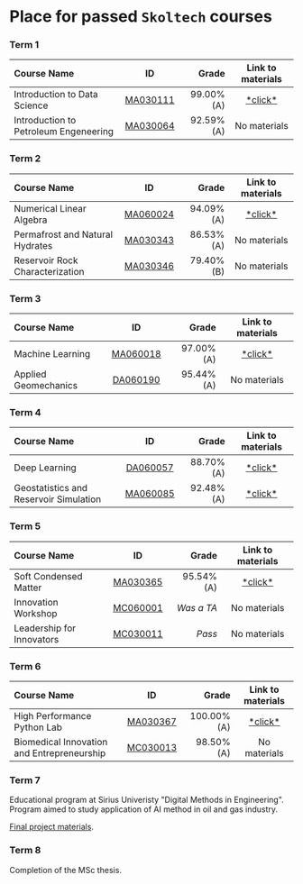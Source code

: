 # Place for passed **``Skoltech``** courses

### Term 1
| Course Name| ID | Grade | Link to materials |
| :----------- | :-----------: | -----------: | :-----------: |
| Introduction to Data Science |[MA030111](http://files.skoltech.ru/data/edu/syllabuses/2021/MA030111.pdf?v=mfdn6y) |99.00% (A)| [\*click\*](Introduction%20to%20DS/)|
| Introduction to Petroleum Engeneering |[MA030064](http://files.skoltech.ru/data/edu/syllabuses/2022/MA030064.pdf?v=idvqkp) |92.59% (A)| No materials |

### Term 2
| Course Name| ID | Grade | Link to materials |
| :----------- | :-----------: | -----------: | :-----------: |
| Numerical Linear Algebra |[MA060024](http://files.skoltech.ru/data/edu/syllabuses/2021/MA060024.pdf?v=5pb7le)		|94.09% (A)| [\*click\*](Numerical%20Linear%20Algebra/)|
| Permafrost and Natural Hydrates |[MA030343](http://files.skoltech.ru/data/edu/syllabuses/2022/MA030343.pdf?v=riuh6r)		|86.53% (A)| No materials |
| Reservoir Rock Characterization |[MA030346](http://files.skoltech.ru/data/edu/syllabuses/2022/MA030346.pdf?v=uec8e1)		|79.40% (B)| No materials |

### Term 3
| Course Name| ID | Grade | Link to materials |
| :----------- | :-----------: | -----------: | :-----------: |
| Machine Learning |[MA060018](http://files.skoltech.ru/data/edu/syllabuses/2021/MA060018.pdf?v=x1tayy)		|97.00% (A)| [\*click\*](Machine%20Learning/)|
| Applied Geomechanics |[DA060190](http://files.skoltech.ru/data/edu/syllabuses/2022/DA060190.pdf?v=j5eyty)		|95.44% (A)| No materials |

### Term 4
| Course Name| ID | Grade | Link to materials |
| :----------- | :-----------: | -----------: | :-----------: |
| Deep Learning |[DA060057](http://files.skoltech.ru/data/edu/syllabuses/2021/DA060057.pdf?v=gmfzcm)		|88.70% (A)| [\*click\*](Deep%20Learning/)|
| Geostatistics and Reservoir Simulation |[MA060085](http://files.skoltech.ru/data/edu/syllabuses/2022/MA060085.pdf?v=1hoqpj)		|92.48% (A)| [\*click\*](Geostatistics%20and%20Reservoir%20Simulation/)|

### Term 5
| Course Name| ID | Grade | Link to materials |
| :----------- | :-----------: | -----------: | :-----------: |
| Soft Condensed Matter |[MA030365](http://files.skoltech.ru/data/edu/syllabuses/2022/MA030365.pdf?v=c6k45w)		|95.54% (A)| [\*click\*](Soft%20Condensed%20Matter/)|
| Innovation Workshop |[MC060001](http://files.skoltech.ru/data/edu/syllabuses/2022/MC060001.pdf?v=e5b98n)		|*Was a TA*| No materials |
| Leadership for Innovators |[MC030011](http://files.skoltech.ru/data/edu/syllabuses/2022/MC030011.pdf?v=2ct69u)		|*Pass*| No materials |

### Term 6
| Course Name| ID | Grade | Link to materials |
| :----------- | :-----------: | -----------: | :-----------: |
| High Performance Python Lab |[MA030367](http://files.skoltech.ru/data/edu/syllabuses/2022/MA030367.pdf?v=ga0cly)		|100.00% (A)| [\*click\*](High%20Performance%20Python%20Lab/)|
| Biomedical Innovation and Entrepreneurship |[MC030013](http://files.skoltech.ru/data/edu/syllabuses/2022/MC030013.pdf?v=8rixmu)		| 98.50% (A)| No materials |

### Term 7
Educational program at Sirius Univeristy "Digital Methods in Engineering". Program aimed to study application of AI method in oil and gas industry.

[Final project materials](https://github.com/Vlad382/Digital_Methods_in_Engineering_Sirius_2023).

### Term 8
Completion of the MSc thesis.